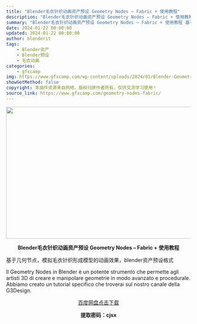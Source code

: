 ```yaml
---
title: "Blender毛衣针织动画资产预设 Geometry Nodes – Fabric + 使用教程"
description: "Blender毛衣针织动画资产预设 Geometry Nodes – Fabric + 使用教程 基于几何节点，模拟毛衣针织形成模型的动画效果，blender资产预设格式 Il Geome..."
summary: "Blender毛衣针织动画资产预设 Geometry Nodes – Fabric + 使用教程 基于几何节点，模拟毛衣针织形成模型的动画效果，blender资产预设格式 Il Geome..."
date: 2024-01-22 00:00:00
updated: 2024-01-22 00:00:00
author: blenderit
tags: 
    - Blender资产
    - Blender预设
    - 毛衣动画
categories:
    - gfxcamp
img: https://www.gfxcamp.com/wp-content/uploads/2024/01/Blender-Geometry-Nodes-Fabric.jpg
showGetMethod: false
copyright: 本插件资源来自网络，版权归原作者所有，仅供交流学习使用！
source_link: https://www.gfxcamp.com/geometry-nodes-fabric/
---
```

<div><p><img decoding="async" class="aligncenter size-full wp-image-118036" src="https://www.gfxcamp.com/wp-content/uploads/2024/01/Blender-Geometry-Nodes-Fabric.jpg" data-src="https://www.gfxcamp.com/wp-content/uploads/2024/01/Blender-Geometry-Nodes-Fabric.jpg" alt="" width="640" height="360" data-srcset="https://www.gfxcamp.com/wp-content/uploads/2024/01/Blender-Geometry-Nodes-Fabric.jpg 640w, https://www.gfxcamp.com/wp-content/uploads/2024/01/Blender-Geometry-Nodes-Fabric-150x84.jpg 150w" data-sizes="(max-width: 640px) 100vw, 640px"></p><p style="text-align: center;"><strong>Blender毛衣针织动画资产预设 Geometry Nodes – Fabric + 使用教程</strong></p><p data-pm-slice="1 1 []">基于几何节点，模拟毛衣针织形成模型的动画效果，blender资产预设格式</p><p data-pm-slice="1 1 []">Il Geometry Nodes in Blender è un potente strumento che permette agli artisti 3D di creare e manipolare geometrie in modo avanzato e procedurale. Abbiamo creato un tutorial specifico che troverai sul nostro canale della G3Design.</p><p style="text-align: center;" data-pm-slice="1 1 []"><a class="maxbutton-3 maxbutton maxbutton-baidu" target="_blank" rel="noopener" href="https://pan.baidu.com/s/17RoMgp-AsNgBkq3HQS6bGQ?pwd=cjsx"><span class="mb-text">百度网盘点击下载</span></a></p><p style="text-align: center;" data-pm-slice="1 1 []"><strong>提取密码：cjsx</strong></p></div>